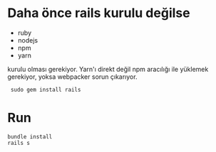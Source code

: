 # Daha önce rails kurulu değilse
* ruby
* nodejs
* npm
* yarn

kurulu olması gerekiyor. Yarn'ı direkt değil npm aracılığı ile yüklemek gerekiyor, yoksa webpacker sorun çıkarıyor. 

```
 sudo gem install rails
```
# Run
 ```
 bundle install
 rails s
 ```
